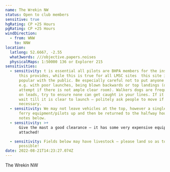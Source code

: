 ```yaml
---
name: The Wrekin NW
status: Open to club members
sensitive: true
hgRating: CP +25 Hours
pgRating: CP +25 Hours
windDirection:
  - from: WNW
    to: NNW
location:
  latlong: 52.6667, -2.55
  what3words: ///objective.papers.noises
  physicalMaps: 1:50000 136 or Explorer 215
sensitivities:
  - sensitivity: t is essential all pilots are BHPA members for the insurance cover
      this provides, while this is true for all LMSC sites  this site is very
      popular with the public. Be especially careful not to put anyone at risk
      e.g. with poor launches, being blown backwards or top landings (do not
      attempt if there is not ample clear room). Walkers dogs are frequently not
      on leads, try to ensure none can get caught in your lines. If it is busy
      wait till it is clear to launch – politely ask people to move if
      necessary.
  - sensitivity: We may not leave vehicles at the top, however a single 4×4 may
      ferry equipment/pilots up and then be returned to the halfway house – see
      notes below.
  - sensitivity: >+
      Give the mast a good clearance – it has some very expensive equipment
      attached!

  - sensitivity: Fields below may have livestock – please land so as to avoid where
      possible!
date: 2022-08-21T14:23:27.074Z
---
```


The Wrekin NW
